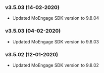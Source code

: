 ### v3.5.03 (14-02-2020)
- Updated MoEngage SDK version to 9.8.04

### v3.5.03 (04-02-2020)
- Updated MoEngage SDK version to 9.8.03
### v3.5.02 (12-01-2020)
- Updated MoEngage SDK version to 9.8.02